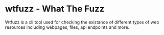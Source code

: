 # wtfuzz - What The Fuzz
Wtfuzz is a cli tool used for checking the existance of different types of web resources including webpages, files, api endpoints and more.

